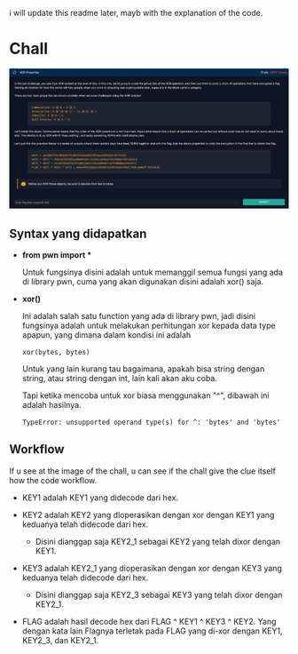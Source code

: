 <p>i will update this readme later, mayb with the explanation of the code. </p>

# Chall
<img src="img/properties.png">

## Syntax yang didapatkan

* __from pwn import *__

    Untuk fungsinya disini adalah untuk memanggil semua fungsi yang ada di library pwn, cuma yang akan digunakan disini adalah xor() saja.

* __xor()__

    Ini adalah salah satu function yang ada di library pwn, jadi disini fungsinya adalah untuk melakukan perhitungan xor kepada data type apapun, yang dimana dalam kondisi ini adalah

    ```
    xor(bytes, bytes)
    ```

    Untuk yang lain kurang tau bagaimana, apakah bisa string dengan string, atau string dengan int, lain kali akan aku coba.

    Tapi ketika mencoba untuk xor biasa menggunakan "^", dibawah ini adalah hasilnya.

    ```
    TypeError: unsupported operand type(s) for ^: 'bytes' and 'bytes'
    ```

## Workflow

If u see at the image of the chall, u can see if the chall give the clue itself how the code workflow.

 - KEY1 adalah KEY1 yang didecode dari hex.

 - KEY2 adalah KEY2 yang dioperasikan dengan xor dengan KEY1 yang keduanya telah didecode dari hex.
    - Disini dianggap saja KEY2_1 sebagai KEY2 yang telah dixor dengan KEY1.
    
 - KEY3 adalah KEY2_1 yang dioperasikan dengan xor dengan KEY3 yang keduanya telah didecode dari hex.
    - Disini dianggap saja KEY2_3 sebagai KEY3 yang telah dixor dengan KEY2_1.
    
 - FLAG adalah hasil decode hex dari FLAG ^ KEY1 ^ KEY3 ^ KEY2. Yang dengan kata lain Flagnya terletak pada FLAG yang di-xor dengan KEY1, KEY2_3, dan KEY2_1.